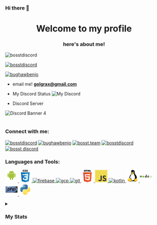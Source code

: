 ### Hi there 👋
<h1 align="center">Welcome to my profile</h1>
<h3 align="center">here's about me!</h3>

<p align="left"> <img src="https://komarev.com/ghpvc/?username=bosstdiscord&label=Visitors&color=ab00ab&style=flat-square" alt="bosstdiscord" /> </p>

<p align="left"> <a href="https://github.com/ryo-ma/github-profile-trophy"><img src="https://github-profile-trophy.vercel.app/?username=bosstdiscord" alt="bosstdiscord" /></a> </p>

<p align="left"> <a href="https://twitter.com/BughawBenjo" target="blank"><img src="https://img.shields.io/twitter/follow/bughawbenjo?logo=twitter&style=for-the-badge" alt="bughawbenjo" /></a> </p>

- email me! **golgrax@gmail.com**

- My Discord Status
![My Discord](https://discord-readme-badge.vercel.app/api?id=415464095030968320)


- Discord Server
<img src="https://discordapp.com/api/guilds/520499240150106148/widget.png?style=banner4" alt="Discord Banner 4"/>
</br>
</br>

<h3 align="left">Connect with me:</h3>
<p align="left">
<a href="https://dev.to/bosstdiscord" target="blank"><img align="center" src="https://raw.githubusercontent.com/rahuldkjain/github-profile-readme-generator/master/src/images/icons/Social/devto.svg" alt="bosstdiscord" height="30" width="40" /></a>
<a href="https://twitter.com/BughawBenjo" target="blank"><img align="center" src="https://raw.githubusercontent.com/rahuldkjain/github-profile-readme-generator/master/src/images/icons/Social/twitter.svg" alt="bughawbenjo" height="30" width="40" /></a>
<a href="https://fb.com/BOssT.Team" target="blank"><img align="center" src="https://raw.githubusercontent.com/rahuldkjain/github-profile-readme-generator/master/src/images/icons/Social/facebook.svg" alt="bosst.team" height="30" width="40" /></a>
<a href="https://instagram.com/bosstdiscord" target="blank"><img align="center" src="https://raw.githubusercontent.com/rahuldkjain/github-profile-readme-generator/master/src/images/icons/Social/instagram.svg" alt="bosstdiscord" height="30" width="40" /></a>
<a href="https://www.youtube.com/channel/UCd3MyQ0HJv_TprG0GHtJ6cQ" target="blank"><img align="center" src="https://raw.githubusercontent.com/rahuldkjain/github-profile-readme-generator/master/src/images/icons/Social/youtube.svg" alt="bosst discord" height="30" width="40" /></a>
</p>
<h3 align="left">Languages and Tools:</h3>
<p align="left"> <a href="https://developer.android.com" target="_blank" rel="noreferrer"> <img src="https://raw.githubusercontent.com/devicons/devicon/master/icons/android/android-original-wordmark.svg" alt="android" width="40" height="40"/> </a> <a href="https://www.w3schools.com/css/" target="_blank" rel="noreferrer"> <img src="https://raw.githubusercontent.com/devicons/devicon/master/icons/css3/css3-original-wordmark.svg" alt="css3" width="40" height="40"/> </a> <a href="https://firebase.google.com/" target="_blank" rel="noreferrer"> <img src="https://www.vectorlogo.zone/logos/firebase/firebase-icon.svg" alt="firebase" width="40" height="40"/> </a> <a href="https://cloud.google.com" target="_blank" rel="noreferrer"> <img src="https://www.vectorlogo.zone/logos/google_cloud/google_cloud-icon.svg" alt="gcp" width="40" height="40"/> </a> <a href="https://git-scm.com/" target="_blank" rel="noreferrer"> <img src="https://www.vectorlogo.zone/logos/git-scm/git-scm-icon.svg" alt="git" width="40" height="40"/> </a> <a href="https://www.w3.org/html/" target="_blank" rel="noreferrer"> <img src="https://raw.githubusercontent.com/devicons/devicon/master/icons/html5/html5-original-wordmark.svg" alt="html5" width="40" height="40"/> </a> <a href="https://developer.mozilla.org/en-US/docs/Web/JavaScript" target="_blank" rel="noreferrer"> <img src="https://raw.githubusercontent.com/devicons/devicon/master/icons/javascript/javascript-original.svg" alt="javascript" width="40" height="40"/> </a> <a href="https://kotlinlang.org" target="_blank" rel="noreferrer"> <img src="https://www.vectorlogo.zone/logos/kotlinlang/kotlinlang-icon.svg" alt="kotlin" width="40" height="40"/> </a> <a href="https://www.linux.org/" target="_blank" rel="noreferrer"> <img src="https://raw.githubusercontent.com/devicons/devicon/master/icons/linux/linux-original.svg" alt="linux" width="40" height="40"/> </a> <a href="https://nodejs.org" target="_blank" rel="noreferrer"> <img src="https://raw.githubusercontent.com/devicons/devicon/master/icons/nodejs/nodejs-original-wordmark.svg" alt="nodejs" width="40" height="40"/> </a> <a href="https://www.php.net" target="_blank" rel="noreferrer"> <img src="https://raw.githubusercontent.com/devicons/devicon/master/icons/php/php-original.svg" alt="php" width="40" height="40"/> </a> <a href="https://www.python.org" target="_blank" rel="noreferrer"> <img src="https://raw.githubusercontent.com/devicons/devicon/master/icons/python/python-original.svg" alt="python" width="40" height="40"/> </a> </p>
<b3>

<details><summary><h3>My Stats</h3></summary>

<p><img align="left" src="https://github-readme-stats.vercel.app/api/top-langs?username=bosstdiscord&show_icons=true&theme=dark&title_color=006e00&text_color=00ff33&bg_color=00b05b&locale=en&layout=compact" alt="bosstdiscord" /></p>

<p>&nbsp;<img align="center" src="https://github-readme-stats.vercel.app/api?username=bosstdiscord&show_icons=true&theme=cobalt&title_color=ffc2ff&text_color=b869b8&bg_color=380038&locale=en" alt="bosstdiscord" /></p>

<p><img align="center" src="https://github-readme-streak-stats.herokuapp.com/?user=bosstdiscord&theme=highcontrast" alt="bosstdiscord" /></p>
